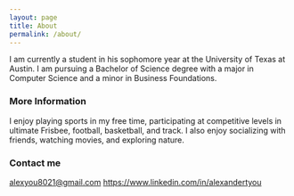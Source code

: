 ```yaml
---
layout: page
title: About
permalink: /about/
---
```


I am currently a student in his sophomore year at the University of Texas at Austin. I am pursuing a Bachelor of Science degree with a major in Computer Science and a minor in Business Foundations. 

### More Information

I enjoy playing sports in my free time, participating at competitive levels in ultimate Frisbee, football, basketball, and track. I also enjoy socializing with friends, watching movies, and exploring nature. 

### Contact me

[alexyou8021@gmail.com](mailto:alexyou8021@gmail.com)
https://www.linkedin.com/in/alexandertyou

